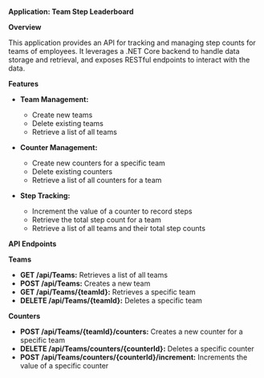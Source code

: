 **Application: Team Step Leaderboard**

**Overview**

This application provides an API for tracking and managing step counts for teams of employees. It leverages a .NET Core backend to handle data storage and retrieval, and exposes RESTful endpoints to interact with the data.

**Features**

* **Team Management:**
    * Create new teams
    * Delete existing teams
    * Retrieve a list of all teams

* **Counter Management:**
    * Create new counters for a specific team
    * Delete existing counters
    * Retrieve a list of all counters for a team

* **Step Tracking:**
    * Increment the value of a counter to record steps
    * Retrieve the total step count for a team
    * Retrieve a list of all teams and their total step counts

**API Endpoints**

**Teams**

* **GET /api/Teams:** Retrieves a list of all teams
* **POST /api/Teams:** Creates a new team
* **GET /api/Teams/{teamId}:** Retrieves a specific team
* **DELETE /api/Teams/{teamId}:** Deletes a specific team

**Counters**

* **POST /api/Teams/{teamId}/counters:** Creates a new counter for a specific team
* **DELETE /api/Teams/counters/{counterId}:** Deletes a specific counter
* **POST /api/Teams/counters/{counterId}/increment:** Increments the value of a specific counter
